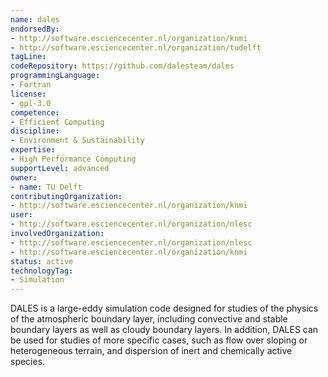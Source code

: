 ```yaml
---
name: dales
endorsedBy:
- http://software.esciencecenter.nl/organization/knmi
- http://software.esciencecenter.nl/organization/tudelft
tagLine:
codeRepository: https://github.com/dalesteam/dales
programmingLanguage:
- Fortran
license:
- gpl-3.0
competence:
- Efficient Computing
discipline:
- Environment & Sustainability
expertise:
- High Performance Computing
supportLevel: advanced
owner:
- name: TU Delft
contributingOrganization:
- http://software.esciencecenter.nl/organization/knmi
user:
- http://software.esciencecenter.nl/organization/nlesc
involvedOrganization:
- http://software.esciencecenter.nl/organization/nlesc
- http://software.esciencecenter.nl/organization/knmi
status: active
technologyTag:
- Simulation
---
```

DALES is a large-eddy simulation code designed for studies of the physics of the atmospheric boundary layer, including convective and stable boundary layers as well as cloudy boundary layers. In addition, DALES can be used for studies of more specific cases, such as flow over sloping or heterogeneous terrain, and dispersion of inert and chemically active
species.
